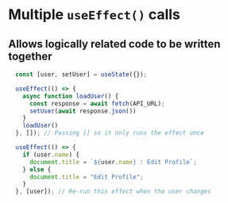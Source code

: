 # Multiple `useEffect()` calls

## Allows logically related code to be written together

```js
  const [user, setUser] = useState({});

  useEffect(() => {
    async function loadUser() {
      const response = await fetch(API_URL);
      setUser(await response.json())
    }
    loadUser()
  }, []); // Passing [] so it only runs the effect once

  useEffect(() => {
    if (user.name) {
      document.title = `${user.name} : Edit Profile`;
    } else {
      document.title = "Edit Profile";
    }
  }, [user]); // Re-run this effect when the user changes
  ```